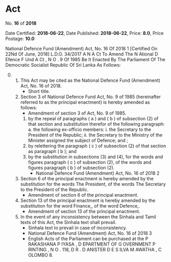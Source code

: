 # Act

No. **16** of **2018**

Date Certified: **2018-06-22**, Date Published: **2018-06-22**, Price: **8.0**, Price Postage: **10.0**

National Defence Fund (Amendment) Act, No. 16 Of 2018 1
[Certified On 22Nd Of June, 2018]
L.D.O. 34/2017
A N  A Ct   To   Amend   The  N Ational  D Efence  F Und A Ct , N O . 9  Of  1985
Be It Enacted By The Parliament Of The Democratic Socialist Republic Of Sri Lanka  As Follows:

0. 
    1. This Act may be cited as the National Defence Fund (Amendment) Act, No. 16 of 2018.
        - Short title.
    2. Section 3 of National Defence Fund Act, No. 9 of 1985 (hereinafter referred to as the principal enactment) is hereby amended as follows:
        - Amendment of section 3 of Act, No. 9 of 1985.
        1. by the repeal of paragraphs ( a ) and ( b ) of subsection (2) of that section and substitution therefor of the following paragraph:
            a. the following  ex-officio  members:
                i. the Secretary to the President of the Republic;
                ii. the Secretary to the Ministry of the Minister assigned the subject of Defence; and ;
        2. by relettering the paragraph ( c ) of subsection (2) of that section as paragraph ( b ); and
        3. by the substitution in subsections (3) and (4), for the words and figures paragraph ( c ) of subsection (2), of the words and figures paragraph ( b ) of subsection (2).
            - National Defence Fund (Amendment) Act, No. 16 of 2018 2
    3. Section 6 of the principal enactment is hereby amended by the substitution for the words The President, of the words The Secretary to the President of the Republic.
        - Amendment of section 6 of the principal enactment.
    4. Section 13 of the principal enactment is hereby amended by the substitution for the word Finance,, of the word Defence,.
        - Amendment of section 13 of the principal enactment.
    5. In the event of any inconsistency between the Sinhala and Tamil texts of this Act, the Sinhala text shall prevail.
        - Sinhala text to prevail in case of inconsistency.
        - National Defence Fund (Amendment) Act, No. 16 of 2018 3
        - English Acts of the Parliament can be purchased at the P RAKASHANA  P IYASA , D EPARTMENT   OF G OVERNMENT  P RINTING , N O . 118, D R . D ANISTER  D E  S ILVA  M AWATHA , C OLOMBO  8.